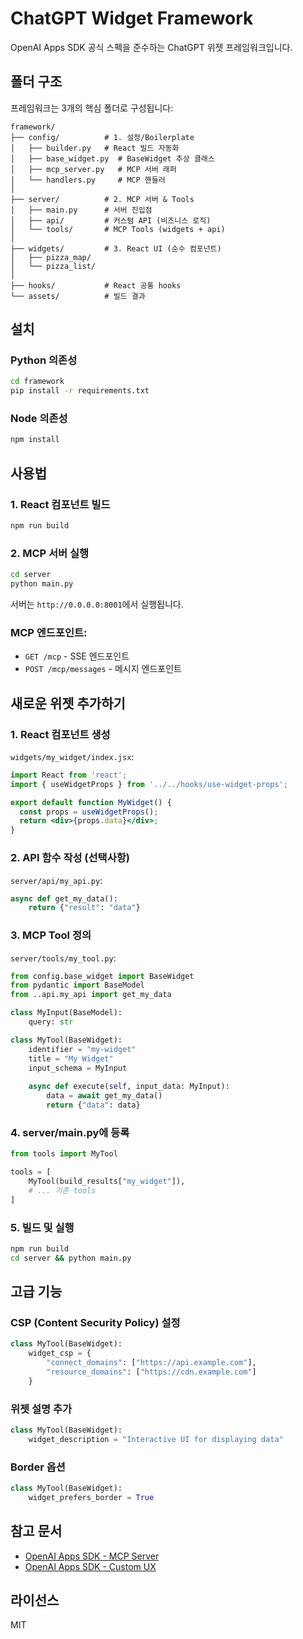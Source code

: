 # ChatGPT Widget Framework

OpenAI Apps SDK 공식 스펙을 준수하는 ChatGPT 위젯 프레임워크입니다.

## 폴더 구조

프레임워크는 3개의 핵심 폴더로 구성됩니다:

```
framework/
├── config/          # 1. 설정/Boilerplate
│   ├── builder.py   # React 빌드 자동화
│   ├── base_widget.py  # BaseWidget 추상 클래스
│   ├── mcp_server.py   # MCP 서버 래퍼
│   └── handlers.py     # MCP 핸들러
│
├── server/          # 2. MCP 서버 & Tools
│   ├── main.py      # 서버 진입점
│   ├── api/         # 커스텀 API (비즈니스 로직)
│   └── tools/       # MCP Tools (widgets + api)
│
├── widgets/         # 3. React UI (순수 컴포넌트)
│   ├── pizza_map/
│   └── pizza_list/
│
├── hooks/           # React 공통 hooks
└── assets/          # 빌드 결과
```

## 설치

### Python 의존성

```bash
cd framework
pip install -r requirements.txt
```

### Node 의존성

```bash
npm install
```

## 사용법

### 1. React 컴포넌트 빌드

```bash
npm run build
```

### 2. MCP 서버 실행

```bash
cd server
python main.py
```

서버는 `http://0.0.0.0:8001`에서 실행됩니다.

### MCP 엔드포인트:
- `GET /mcp` - SSE 엔드포인트
- `POST /mcp/messages` - 메시지 엔드포인트

## 새로운 위젯 추가하기

### 1. React 컴포넌트 생성

`widgets/my_widget/index.jsx`:
```jsx
import React from 'react';
import { useWidgetProps } from '../../hooks/use-widget-props';

export default function MyWidget() {
  const props = useWidgetProps();
  return <div>{props.data}</div>;
}
```

### 2. API 함수 작성 (선택사항)

`server/api/my_api.py`:
```python
async def get_my_data():
    return {"result": "data"}
```

### 3. MCP Tool 정의

`server/tools/my_tool.py`:
```python
from config.base_widget import BaseWidget
from pydantic import BaseModel
from ..api.my_api import get_my_data

class MyInput(BaseModel):
    query: str

class MyTool(BaseWidget):
    identifier = "my-widget"
    title = "My Widget"
    input_schema = MyInput
    
    async def execute(self, input_data: MyInput):
        data = await get_my_data()
        return {"data": data}
```

### 4. server/main.py에 등록

```python
from tools import MyTool

tools = [
    MyTool(build_results["my_widget"]),
    # ... 기존 tools
]
```

### 5. 빌드 및 실행

```bash
npm run build
cd server && python main.py
```

## 고급 기능

### CSP (Content Security Policy) 설정

```python
class MyTool(BaseWidget):
    widget_csp = {
        "connect_domains": ["https://api.example.com"],
        "resource_domains": ["https://cdn.example.com"]
    }
```

### 위젯 설명 추가

```python
class MyTool(BaseWidget):
    widget_description = "Interactive UI for displaying data"
```

### Border 옵션

```python
class MyTool(BaseWidget):
    widget_prefers_border = True
```

## 참고 문서

- [OpenAI Apps SDK - MCP Server](https://developers.openai.com/apps-sdk/build/mcp-server)
- [OpenAI Apps SDK - Custom UX](https://developers.openai.com/apps-sdk/build/custom-ux)

## 라이선스

MIT

